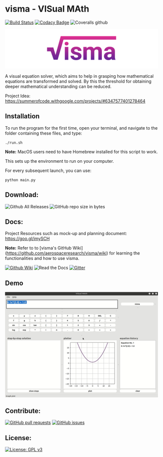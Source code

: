 # **visma** - VISual MAth

[![Build Status](https://img.shields.io/travis/8hantanu/visma.svg?style=for-the-badge)](https://travis-ci.org/8hantanu/visma)
[![Codacy Badge](https://img.shields.io/codacy/grade/d8523777601e464ca7ede4ad85892c34.svg?style=for-the-badge)](https://www.codacy.com/app/8hantanu/visma?utm_source=github.com&amp;utm_medium=referral&amp;utm_content=8hantanu/visma&amp;utm_campaign=Badge_Grade)
![Coveralls github](https://img.shields.io/coveralls/github/8hantanu/visma.svg?style=for-the-badge)

![visma](/assets/banner.png)

A visual equation solver, which aims to help in grasping how mathematical equations are transformed and solved. By this the threshold for obtaining deeper mathematical understanding can be reduced.

Project Idea: https://summerofcode.withgoogle.com/projects/#6347577401278464


## Installation
To run the program for the first time, open your terminal, and navigate to the folder containing these files, and type:

```
./run.sh
```

**Note:** MacOS users need to have Homebrew installed for this script to work.

This sets up the environment to run on your computer.

For every subsequent launch, you can use:

```
python main.py
```


## Download:
![Github All Releases](https://img.shields.io/github/downloads/8hantanu/visma/total.svg?style=for-the-badge)
![GitHub repo size in bytes](https://img.shields.io/github/repo-size/8hantanu/visma.svg?style=for-the-badge)


## Docs:
Project Resources such as mock-up and planning document: https://goo.gl/imySCH

**Note:** Refer to to [visma's GitHub Wiki]
(https://github.com/aerospaceresearch/visma/wiki) for learning the functionalities and how to use visma.

[![Github Wiki](https://img.shields.io/badge/wiki-visma-pink.svg?style=for-the-badge)](https://github.com/aerospaceresearch/visma/wiki)
![Read the Docs](https://img.shields.io/readthedocs/visma.svg?style=for-the-badge)
[![Gitter](https://img.shields.io/gitter/room/aerospaceresearch/visma.svg?style=for-the-badge)](https://gitter.im/aerospaceresearch/visma)


## Demo

![visma](/assets/demo.gif)


## Contribute:
[![GitHub pull requests](https://img.shields.io/github/issues-pr/aerospaceresearch/visma.svg?style=for-the-badge)](https://github.com/aerospaceresearch/visma/pulls)
[![GitHub issues](https://img.shields.io/github/issues/aerospaceresearch/visma.svg?style=for-the-badge)](https://github.com/aerospaceresearch/visma/issues)

## License:
[![License: GPL v3](https://img.shields.io/github/license/aerospaceresearch/visma.svg?style=for-the-badge)](https://github.com/aerospaceresearch/visma/blob/master/LICENSE)
